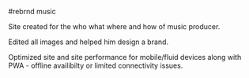 #rebrnd music

Site created for the who what where and how of music producer. 

Edited all images and helped him design a brand.

Optimized site and site performance for mobile/fluid devices along with PWA - offline availibilty 
or limited connectivity issues.




